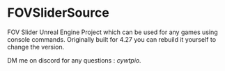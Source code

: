 # FOVSliderSource

FOV Slider Unreal Engine Project which can be used for any games using console commands. 
Originally built for 4.27 you can rebuild it yourself to change the version. 

DM me on discord for any questions : *cywtpio.*
